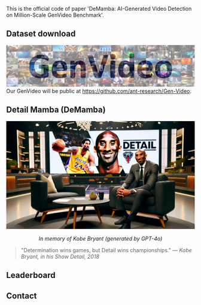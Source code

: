 This is the official code of paper 'DeMamba: AI-Generated Video Detection on Million-Scale GenVideo Benchmark'.

## Dataset download
![](figs/tab_fig.jpg)
Our GenVideo will be public at https://github.com/ant-research/Gen-Video.

## Detail Mamba (DeMamba)

![](figs/logo.png)
<p align="center"><em>In memory of Kobe Bryant (generated by GPT-4o)</em></p>

> "Determination wins games, but Detail wins championships." — *Kobe Bryant, in his Show Detail, 2018*



## Leaderboard



## Contact
